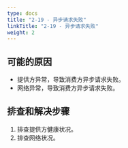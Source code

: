 ```yaml
---
type: docs
title: "2-19 - 异步请求失败"
linkTitle: "2-19 - 异步请求失败"
weight: 2
---
```


## 可能的原因

* 提供方异常，导致消费方异步请求失败。
* 网络异常，导致消费方异步请求失败。

## 排查和解决步骤
1. 排查提供方健康状况。
1. 排查网络状况。



<p style="margin-top: 3rem;"> </p>